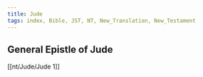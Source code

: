 ```yaml
---
title: Jude
tags: index, Bible, JST, NT, New_Translation, New_Testament
---
```


## General Epistle of Jude

[[nt/Jude/Jude 1]]

